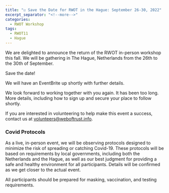 ```yaml
---
title: "☑️ Save the Date for RWOT in the Hague: September 26-30, 2022"
excerpt_separator: "<!--more-->"
categories:
  - RWOT Workshop
tags:
  - RWOT11
  - Hague
---
```

We are delighted to announce the return of the RWOT in-person workshop this fall. We will be gathering in The Hague, Netherlands from the 26th to the 30th of September.

Save the date!

We will have an EventBrite up shortly with further details.

<!--more-->

We look forward to working together with you again. It has been too long. More details, including how to sign up and secure your place to follow shortly.

If you are interested in volunteering to help make this event a success, contact us at volunteers@weboftrust.info.

### Covid Protocols

As a live, in-person event, we will be observing protocols designed to minimize the risk of spreading or catching Covid-19. These protocols will be based on requirements by local governments, including both the Netherlands and the Hague, as well as our best judgment for providing a safe and healthy environment for all participants. Details will be confirmed as we get closer to the actual event.

All participants should be prepared for masking, vaccination, and testing requirements.

